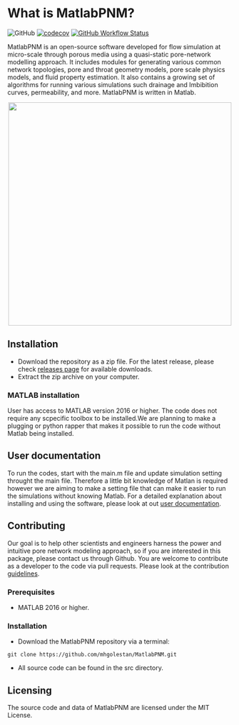 
# What is MatlabPNM?

![GitHub](https://img.shields.io/github/license/leilahashemi/MatlabPNM)
[![codecov](https://codecov.io/gh/leilahashemi/MatlabPNM/branch/master/graph/badge.svg?token=68C8WTS8OW)](https://codecov.io/gh/leilahashemi/MatlabPNM)
[![GitHub Workflow Status](https://img.shields.io/github/actions/workflow/status/leilahashemi/MatlabPNM/documentation.yaml)](https://leilahashemi.github.io/MatlabPNM/)
<!-- ![GitHub all releases](https://img.shields.io/github/downloads/leilahashemi/MatlabPNM/total) -->

MatlabPNM is an open-source software developed for flow simulation at micro-scale through porous media using a quasi-static pore-network modelling approach. It includes modules for generating various common network topologies, pore and throat geometry models, pore scale physics models, and fluid property estimation. It also contains a growing set of algorithms for running various simulations such drainage and Imbibition curves, permeability, and more. MatlabPNM is written in Matlab.

<p align="center">
  <img src="./results/PNM.gif" width="500"/>
</p>
<!-- 
## Quasi-static package graph
<p align="center">
  <img src="./results/quasi.png" width="700"/>
</p>

## Quasi-static drainage flowchart
<p align="center">
  <img src="./results/drain.png" width="600"/>
</p>

## Quasi-static imbibition flowchart
<p align="center">
  <img src="./results/imb.png" width="800"/>
</p> -->

## Installation
* Download the repository as a zip file. For the latest release, please check [releases page](https://github.com/mhgolestan/MatlabPNM/releases/) for available downloads.
* Extract the zip archive on your computer.

### MATLAB installation
User has access to MATLAB version 2016 or higher. The code does not require any scpecific toolbox to be installed.We are planning to make a plugging or python rapper that makes it possible to run the code without Matlab being installed. 

## User documentation
To run the codes, start with the main.m file and update simulation setting throught the main file. Therefore a little bit knowledge of Matlan is required however we are aiming to make a setting file that can make it easier to run the simulations without knowing Matlab. 
For a detailed explanation about installing and using the software, please look at out [user documentation](https://github.com/mhgolestan/MatlabPNM/blob/master/doc/User_Manual.md).
 
## Contributing
Our goal is to help other scientists and engineers harness the power and intuitive pore network modeling approach, so if you are interested in this package, please contact us through Github. You are welcome to contribute as a developer to the code via pull requests. Please look at the contribution [guidelines](??).


### Prerequisites
* MATLAB 2016 or higher.

### Installation
* Download the MatlabPNM repository via a terminal:
```
git clone https://github.com/mhgolestan/MatlabPNM.git
```
* All source code can be found in the src directory.

## Licensing
The source code and data of MatlabPNM are licensed under the MIT License. 
